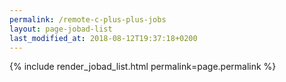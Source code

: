 ```yaml
---
permalink: /remote-c-plus-plus-jobs
layout: page-jobad-list
last_modified_at: 2018-08-12T19:37:18+0200
---
```

{% include render_jobad_list.html permalink=page.permalink %}
